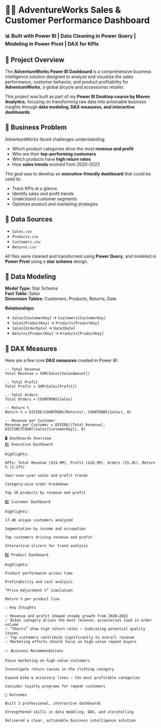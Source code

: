 # 🚴‍♂️ AdventureWorks Sales & Customer Performance Dashboard

### 📊 Built with Power BI | Data Cleaning in Power Query | Modeling in Power Pivot | DAX for KPIs  

## 📁 Project Overview

The **AdventureWorks Power BI Dashboard** is a comprehensive business intelligence solution designed to analyze and visualize the sales performance, customer behavior, and product profitability for **AdventureWorks**, a global bicycle and accessories retailer.  

This project was built as part of my **Power BI Desktop course by Maven Analytics**, focusing on transforming raw data into actionable business insights through **data modeling, DAX measures, and interactive dashboards**.

## 🎯 Business Problem

AdventureWorks faced challenges understanding:
- Which product categories drive the most **revenue and profit**
- Who are their **top-performing customers**
- Which products have **high return rates**
- How **sales trends** evolved from 2020–2022  

The goal was to develop an **executive-friendly dashboard** that could be used to:
- Track KPIs at a glance  
- Identify sales and profit trends  
- Understand customer segments  
- Optimize product and marketing strategies  

## 🧩 Data Sources

- `Sales.csv`
- `Products.csv`
- `Customers.csv`
- `Returns.csv`

All files were cleaned and transformed using **Power Query**, and modeled in **Power Pivot** using a **star schema** design.

## 🧮 Data Modeling

**Model Type:** Star Schema  
**Fact Table:** Sales  
**Dimension Tables:** Customers, Products, Returns, Date  

**Relationships:**
- `Sales[CustomerKey]` → `Customers[CustomerKey]`
- `Sales[ProductKey]` → `Products[ProductKey]`
- `Sales[OrderDate]` → `Date[Date]`
- `Returns[ProductKey]` → `Products[ProductKey]`

## 🧠 DAX Measures

Here are a few core **DAX measures** created in Power BI:

```DAX
-- Total Revenue
Total Revenue = SUM(Sales[SalesAmount])

-- Total Profit
Total Profit = SUM(Sales[Profit])

-- Total Orders
Total Orders = COUNTROWS(Sales)

-- Return %
Return % = DIVIDE(COUNTROWS(Returns), COUNTROWS(Sales), 0)

-- Revenue per Customer
Revenue per Customer = DIVIDE([Total Revenue], DISTINCTCOUNT(Sales[CustomerKey]), 0)

🖥️ Dashboards Overview
1️⃣ Executive Dashboard

Highlights:

KPIs: Total Revenue ($24.9M), Profit ($10.5M), Orders (25.2K), Return % (2.17%)

Year-over-year sales and profit trends

Category-wise order breakdown

Top 10 products by revenue and profit

2️⃣ Customer Dashboard

Highlights:

17.4K unique customers analyzed

Segmentation by income and occupation

Top customers driving revenue and profit

Interactive slicers for trend analysis

3️⃣ Product Dashboard

Highlights:

Product performance across time

Profitability and cost analysis

“Price Adjustment %” simulation

Return % per product line

💡 Key Insights

✅ Revenue and profit showed steady growth from 2020–2022
✅ Bikes category drives the most revenue; accessories lead in order volume
✅ “Shorts” show high return rates — indicating potential quality issues
✅ Top customers contribute significantly to overall revenue
✅ Marketing efforts should focus on high-value repeat buyers

📈 Business Recommendations

Focus marketing on high-value customers

Investigate return causes in the clothing category

Expand bike & accessory lines — the most profitable categories

Consider loyalty programs for repeat customers

🏁 Outcomes

Built 3 professional, interactive dashboards

Strengthened skills in data modeling, DAX, and storytelling

Delivered a clear, actionable business intelligence solution

